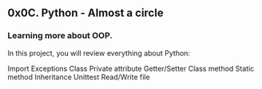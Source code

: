 ## 0x0C. Python - Almost a circle
### Learning more about OOP.

In this project, you will review everything about Python:

Import
Exceptions
Class
Private attribute
Getter/Setter
Class method
Static method
Inheritance
Unittest
Read/Write file
